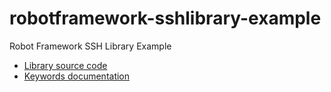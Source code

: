 # robotframework-sshlibrary-example
Robot Framework SSH Library Example

- [Library source code](https://github.com/robotframework/SSHLibrary)
- [Keywords documentation](http://robotframework.org/SSHLibrary/latest/SSHLibrary.html)